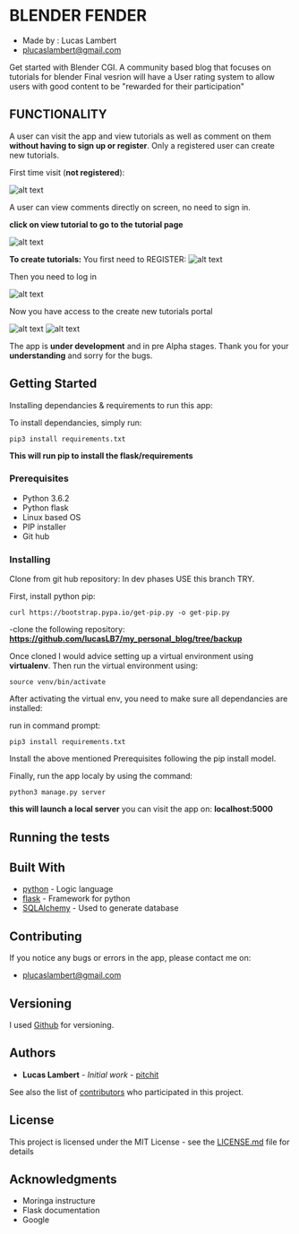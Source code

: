 # BLENDER FENDER
- Made by : Lucas Lambert
- plucaslambert@gmail.com

Get started with Blender CGI.
A community based blog that focuses on tutorials for blender
Final vesrion will have a User rating system to allow users with good content to be "rewarded for their participation"

## FUNCTIONALITY

A user can visit the app and view tutorials as well as comment on them **without having to sign up or register**.
Only a registered user can create new tutorials.

First time visit (**not registered**):

![alt text](/app/static/images/scrn-shot1.png)

A user can view comments directly on screen, no need to sign in.

**click on view tutorial to go to the tutorial page**

![alt text](/app/static/images/ss2.png)

**To create tutorials:**
You first need to REGISTER:
![alt text](/app/static/images/register.png)

Then you need to log in

![alt text](/app/static/images/login.png)

Now you have access to the create new tutorials portal

![alt text](/app/static/images/adminportal.png)
![alt text](/app/static/images/createPost.png)


The app is **under development** and in pre Alpha stages. Thank you for your **understanding** and sorry for the bugs. 


## Getting Started

Installing dependancies & requirements to run this app:

To install dependancies, simply run:

```pip3 install requirements.txt```

**This will run pip to install the flask/requirements**


### Prerequisites

- Python 3.6.2
- Python flask
- Linux based OS
- PIP installer
- Git hub

### Installing

Clone from git hub repository:
In dev phases USE this branch TRY.


First, install python pip:
```
curl https://bootstrap.pypa.io/get-pip.py -o get-pip.py
```

-clone the following repository: **https://github.com/lucasLB7/my_personal_blog/tree/backup**

Once cloned I would advice setting up a virtual environment using **virtualenv**.
Then run the virtual environment using:

```
source venv/bin/activate
```
After activating the virtual env, you need to make sure all dependancies are installed:

run in command prompt:

```
pip3 install requirements.txt
```

Install the above mentioned Prerequisites following the pip install model.

Finally, run the app localy by using the command:
```
python3 manage.py server
```
__this will launch a local server__ you can visit the app on: __localhost:5000__







## Running the tests


## Built With

* [python](https://www.python.org/) - Logic language
* [flask](http://flask.pocoo.org/) - Framework for python
* [SQLAlchemy](https://www.sqlalchemy.org/) - Used to generate database

## Contributing

If you notice any bugs or errors in the app, please contact me on:
- plucaslambert@gmail.com


## Versioning

I used [Github](http://github.com/) for versioning.  

## Authors

* **Lucas Lambert** - *Initial work* - [pitchit](https://github.com/PurpleBooth)

See also the list of [contributors](https://github.com/your/project/contributors) who participated in this project.

## License

This project is licensed under the MIT License - see the [LICENSE.md](LICENSE.md) file for details

## Acknowledgments

* Moringa instructure
* Flask documentation
* Google

